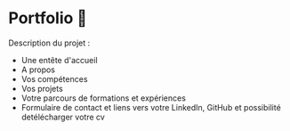 # Portfolio 🎨
Description du projet :
<ul>
  <li>Une entête d'accueil</li>
  <li>A propos</li>
  <li>Vos compétences</li>
  <li>Vos projets</li>
  <li>Votre parcours de formations et expériences</li>
  <li>Formulaire de contact et liens vers votre LinkedIn, GitHub et possibilité detélécharger votre cv</li>
</ul>


